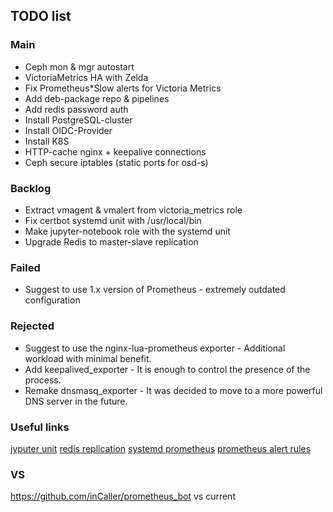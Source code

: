 ## TODO list

### Main
- Ceph mon & mgr autostart
- VictoriaMetrics HA with Zelda
- Fix Prometheus*Slow alerts for Victoria Metrics
- Add deb-package repo & pipelines
- Add redis password auth
- Install PostgreSQL-cluster
- Install OIDC-Provider
- Install K8S
- HTTP-cache nginx + keepalive connections
- Ceph secure iptables (static ports for osd-s)

### Backlog
- Extract vmagent & vmalert from victoria_metrics role
- Fix certbot systemd unit with /usr/local/bin
- Make jupyter-notebook role with the systemd unit
- Upgrade Redis to master-slave replication

### Failed
- Suggest to use 1.x version of Prometheus - extremely outdated configuration

### Rejected
- Suggest to use the nginx-lua-prometheus exporter - Additional workload with minimal benefit.
- Add keepalived_exporter - It is enough to control the presence of the process.
- Remake dnsmasq_exporter - It was decided to move to a more powerful DNS server in the future.

### Useful links
[jyputer unit](https://gist.github.com/whophil/5a2eab328d2f8c16bb31c9ceaf23164f)
[redis replication](https://rtfm.co.ua/redis-replikaciya-chast-2-master-slave-replikaciya-i-redis-sentinel/)
[systemd prometheus](https://medium.com/kartbites/process-level-monitoring-and-alerting-in-prometheus-915ed7508058)
[prometheus alert rules](https://awesome-prometheus-alerts.grep.to/rules.html)

### VS
https://github.com/inCaller/prometheus_bot vs current
